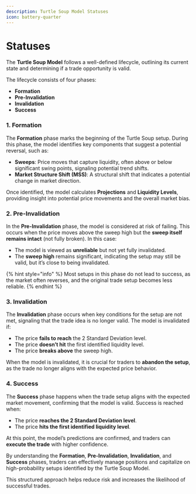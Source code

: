 ```yaml
---
description: Turtle Soup Model Statuses
icon: battery-quarter
---
```


# Statuses

The **Turtle Soup Model** follows a well-defined lifecycle, outlining its current state and determining if a trade opportunity is valid.&#x20;

The lifecycle consists of four phases:

* **Formation**
* **Pre-Invalidation**
* **Invalidation**
* **Success**

### **1. Formation**

The **Formation** phase marks the beginning of the Turtle Soup setup. During this phase, the model identifies key components that suggest a potential reversal, such as:

* **Sweeps**: Price moves that capture liquidity, often above or below significant swing points, signaling potential trend shifts.
* **Market Structure Shift (MSS)**: A structural shift that indicates a potential change in market direction.

Once identified, the model calculates **Projections** and **Liquidity Levels**, providing insight into potential price movements and the overall market bias.

### **2. Pre-Invalidation**

In the **Pre-Invalidation** phase, the model is considered at risk of failing. This occurs when the price moves above the sweep high but the **sweep itself remains intact** (not fully broken). In this case:

* The model is viewed as **unreliable** but not yet fully invalidated.
* The **sweep high** remains significant, indicating the setup may still be valid, but it’s close to being invalidated.

{% hint style="info" %}
Most setups in this phase do not lead to success, as the market often reverses, and the original trade setup becomes less reliable.
{% endhint %}

### **3. Invalidation**

The **Invalidation** phase occurs when key conditions for the setup are not met, signaling that the trade idea is no longer valid. The model is invalidated if:

* The price **fails to reach** the 2 Standard Deviation level.
* The price **doesn’t hit** the first identified liquidity level.
* The price **breaks above** the sweep high.

When the model is invalidated, it is crucial for traders to **abandon the setup**, as the trade no longer aligns with the expected price behavior.

### **4. Success**

The **Success** phase happens when the trade setup aligns with the expected market movement, confirming that the model is valid. Success is reached when:

* The price **reaches the 2 Standard Deviation level**.
* The price **hits the first identified liquidity level**.

At this point, the model’s predictions are confirmed, and traders can **execute the trade** with higher confidence.

By understanding the **Formation**, **Pre-Invalidation**, **Invalidation**, and **Success** phases, traders can effectively manage positions and capitalize on high-probability setups identified by the Turtle Soup Model.&#x20;

This structured approach helps reduce risk and increases the likelihood of successful trades.
